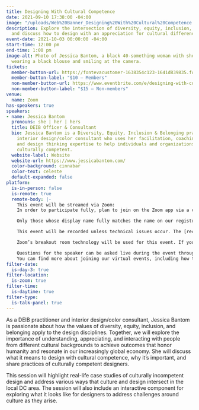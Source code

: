 ```yaml
---
title: Designing With Cultural Competence
date: 2021-09-10 17:38:00 -04:00
image: "/uploads/Web%20Banner_Designing%20With%20Cultural%20Competence.png"
description: Explore the intersection of diversity, equity, inclusion, and design,
  and discuss how to design with an appreciation for cultural difference.
event-date: 2021-10-03 00:00:00 -04:00
start-time: 12:00 pm
end-time: 1:00 pm
image-alt: Photo of Jessica Bantom, a black 40-something woman with short curly hair,
  wearing a black blouse and smiling at the camera.
tickets:
  member-button-url: https://fontevacustomer-1638354c123-1641d839835.force.com/services/oauth2/authorize?client_id=3MVG9nthuDc9owbcOq7_07W.HriOQQPWTbMkrpOla.ajDQlTHf4_uby_mhwylcX.mJBU2O2SppTiZMS0J_HJd&response_type=code&redirect_uri=https://ikit.aiga.org/ikit_national_util/ikit-national-util-sso-redirect/&state=https%3A%2F%2Fdc.aiga.org%2F%3Fpost_type%3Dikit_event%26p%3D447812%26redirect_source%3Deventbrite_register
  member-button-label: "$10 — Members"
  non-member-button-url: https://www.eventbrite.com/e/designing-with-cultural-competence-tickets-170374408442
  non-member-button-label: "$15 — Non-members"
venue:
  name: Zoom
has-speakers: true
speakers:
- name: Jessica Bantom
  pronouns: she | her | hers
  title: DEIB Officer & Consultant
  bio: Jessica Bantom is a Diversity, Equity, Inclusion & Belonging practitioner and
    interior design/color consultant who uses her facilitation, coaching, change management,
    and design thinking expertise to help individuals and organizations become more
    culturally competent.
  website-label: Website
  website-url: https://www.jessicabantom.com/
  color-background: cinnabar
  color-text: celeste
  default-expanded: false
platform:
  is-in-person: false
  is-remote: true
  remote-body: |-
    This event will be streamed via Zoom:
    In order to participate fully, plan to join on the Zoom app via a computer, tablet, or mobile device with enough bandwidth to support viewing video.

    Only those whose display name fully matches the name on our registration list will be admitted from the waiting room, in order to ensure only those who have registered for the event are able to attend — and to create space for intimate conversations.

    This event will be recorded unless technical issues occur. The [recordings will be shared in the AIGA DC recordings archive](https://dc.aiga.org/introducing-the-aiga-dc-event-recordings-archive/) for AIGA members to rewatch or catch up on at a later date. <i>(You can [register for a membership](https://dc.aiga.org/membership/membership-rates/) on our website for just $50 for a year.)</i>

    Zoom’s breakout room technology will be used for this event. If you use assistive technology, such as a screen reader or need live captioning, let us know before or during the event and you can opt to stay in the primary room. The primary room will retain live captioning and will require no additional navigation.

    Questions for the speaker can be asked live during the event through the chat or by speaking off mute during the Q&A portion of the event.
    You can find more about joining our virtual events, including how to connect, directions to troubleshoot, and information about our refund policy in our [FAQs](https://dcdesignweek.org/faqs/).
filter-date:
  is-day-3: true
filter-location:
  is-zoom: true
filter-time:
  is-daytime: true
filter-type:
  is-talk-panel: true
---
```


As a DEIB practitioner and interior design/color consultant, Jessica Bantom is passionate about how the values of diversity, equity, inclusion, and belonging apply to the design disciplines. Together, we will explore the importance of understanding, appreciating, and interacting with people from different cultural backgrounds to achieve outcomes that honor humanity and resonate in our increasingly global economy. She will discuss what it means to design with cultural competence, why it’s important, and share practices of culturally competent designers.

This session will highlight real-life case studies of culturally incompetent design and address various ways that culture and design intersect in the local DC area. The session will also include an interactive component for exploring what it looks like for designers to address challenges around culture as they arise.
